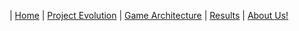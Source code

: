 | [Home](index.md) 	| [Project Evolution](ProjectEvolution.md)  | [Game Architecture](GameArchitecture.md) 	| [Results](Results.md)  | [About Us!](AboutUs.md)

